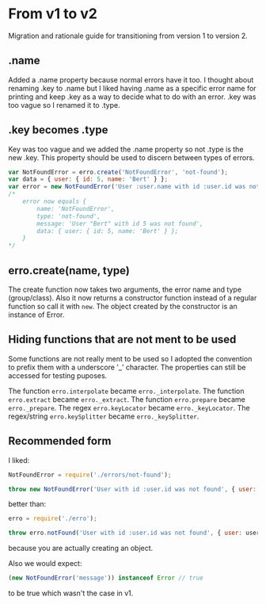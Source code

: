 From v1 to v2
====

Migration and rationale guide for transitioning from version 1 to version 2. 

## .name
Added a .name property because normal errors have it too. I thought about renaming .key to .name but I liked having .name as a specific error name for printing and keep .key as a way to decide what to do with an error. .key was too vague so I renamed it to .type. 

## .key becomes .type
Key was too vague and we added the .name property so not .type is the new .key. This property should be used to discern between types of errors. 

```js
var NotFoundError = erro.create('NotFoundError', 'not-found');
var data = { user: { id: 5, name: 'Bert' } };
var error = new NotFoundError('User :user.name with id :user.id was not found', data);
/*
    error now equals {
        name: 'NotFoundError',
        type: 'not-found',
        message: 'User "Bert" with id 5 was not found',
        data: { user: { id: 5, name: 'Bert' } };
    }
*/
```

## erro.create(name, type)
The create function now takes two arguments, the error name and type (group/class). 
Also it now returns a constructor function instead of a regular function so call it with `new`. 
The object created by the constructor is an instance of Error. 

## Hiding functions that are not ment to be used
Some functions are not really ment to be used so I adopted the convention to prefix them with a underscore '_' character. The properties can still be accessed for testing puposes. 

The function `erro.interpolate` became `erro._interpolate`. 
The function `erro.extract` became `erro._extract`. 
The function `erro.prepare` became `erro._prepare`. 
The regex `erro.keyLocator` became `erro._keyLocator`. 
The regex/string `erro.keySplitter` became `erro._keySplitter`. 

## Recommended form
I liked:

```js
NotFoundError = require('./errors/not-found');

throw new NotFoundError('User with id :user.id was not found', { user: user });
```

better than:

```js
erro = require('./erro');

throw erro.notFound('User with id :user.id was not found', { user: user });
```

because you are actually creating an object. 

Also we would expect:

```js
(new NotFoundError('message')) instanceof Error // true
```

to be true which wasn't the case in v1. 



